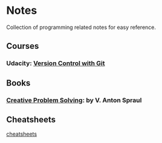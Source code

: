 # Notes<!-- {docsify-ignore-all} -->
Collection of programming related notes for easy reference.

## Courses 
### Udacity: [Version Control with Git](git-version-control.md)

## Books
### [Creative Problem Solving](creative-problem-solving.md): by V. Anton Spraul 

## Cheatsheets
[cheatsheets](https://rcmadden.github.io/cheatsheets/#/)
